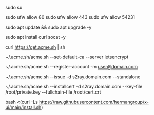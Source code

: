 sudo su

sudo ufw allow 80
sudo ufw allow 443
sudo ufw allow 54231

sudo apt update && sudo apt upgrade -y

sudo apt install curl socat -y

curl https://get.acme.sh | sh

~/.acme.sh/acme.sh --set-default-ca --server letsencrypt

~/.acme.sh/acme.sh --register-account -m user@domain.com

~/.acme.sh/acme.sh --issue -d s2ray.domain.com --standalone

~/.acme.sh/acme.sh --installcert -d s2ray.domain.com --key-file /root/private.key --fullchain-file /root/cert.crt

bash <(curl -Ls https://raw.githubusercontent.com/hermangroup/x-ui/main/install.sh)
